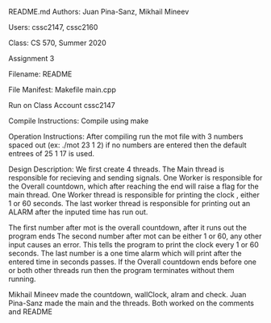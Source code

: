 README.md Authors: Juan Pina-Sanz, Mikhail Mineev

Users: cssc2147, cssc2160

Class: CS 570, Summer 2020

Assignment 3

Filename: README

File Manifest: Makefile main.cpp 

Run on Class Account cssc2147

Compile Instructions: Compile using make

Operation Instructions: After compiling run the mot file with 3 numbers spaced out (ex: ./mot 23 1 2) if no numbers are entered                           then the default entrees of 25 1 17 is used.

Design Description: We first create 4 threads.
                    The Main thread is responsible for recieving and sending signals.
                    One Worker is responsible for the Overall countdown, which after reaching the end will raise a flag for the                       main thread.
                    One Worker thread is responsible for printing the clock , either 1 or 60 seconds.
                    The last worker thread is responsible for printing out an ALARM after the inputed time has run out.
                    
The first number after mot is the overall countdown, after it runs out the program ends
The second number after mot can be either 1 or 60, any other input causes an error. This tells the program to print the clock every 1 or 60 seconds.
The last number is a one time alarm which will print after the entered time in seconds passes.
If the Overall countdown ends before one or both other threads run then the program terminates without them running.
                    
Mikhail Mineev made the countdown, wallClock, alram and check.
Juan Pina-Sanz made the main and the threads.
Both worked on the comments and README



